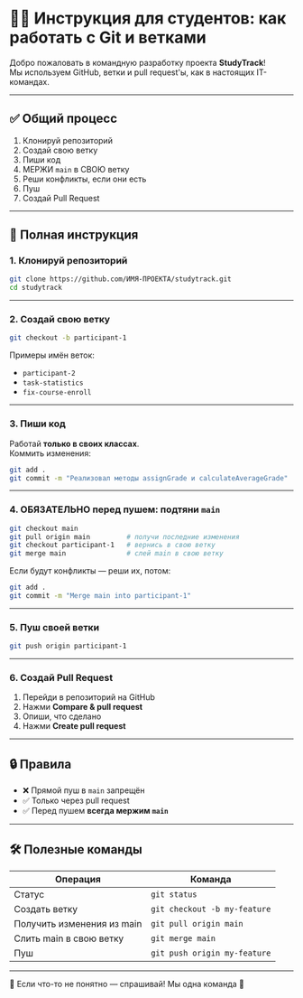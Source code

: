 # 🧑‍💻 Инструкция для студентов: как работать с Git и ветками

Добро пожаловать в командную разработку проекта **StudyTrack**!  
Мы используем GitHub, ветки и pull request'ы, как в настоящих IT-командах.

---

## ✅ Общий процесс

1. Клонируй репозиторий  
2. Создай свою ветку  
3. Пиши код  
4. МЕРЖИ `main` в СВОЮ ветку  
5. Реши конфликты, если они есть  
6. Пуш  
7. Создай Pull Request  

---

## 🔁 Полная инструкция

### 1. Клонируй репозиторий

```bash
git clone https://github.com/ИМЯ-ПРОЕКТА/studytrack.git
cd studytrack
```

---

### 2. Создай свою ветку

```bash
git checkout -b participant-1
```

Примеры имён веток:

- `participant-2`
- `task-statistics`
- `fix-course-enroll`

---

### 3. Пиши код

Работай **только в своих классах**.  
Коммить изменения:

```bash
git add .
git commit -m "Реализовал методы assignGrade и calculateAverageGrade"
```

---

### 4. ОБЯЗАТЕЛЬНО перед пушем: подтяни `main`

```bash
git checkout main
git pull origin main         # получи последние изменения
git checkout participant-1   # вернись в свою ветку
git merge main               # слей main в свою ветку
```

Если будут конфликты — реши их, потом:

```bash
git add .
git commit -m "Merge main into participant-1"
```

---

### 5. Пуш своей ветки

```bash
git push origin participant-1
```

---

### 6. Создай Pull Request

1. Перейди в репозиторий на GitHub  
2. Нажми **Compare & pull request**  
3. Опиши, что сделано  
4. Нажми **Create pull request**

---

## 🔒 Правила

- ❌ Прямой пуш в `main` запрещён
- ✅ Только через pull request
- ✅ Перед пушем **всегда мержим `main`**

---

## 🛠 Полезные команды

| Операция                    | Команда                          |
|----------------------------|----------------------------------|
| Статус                     | `git status`                     |
| Создать ветку              | `git checkout -b my-feature`     |
| Получить изменения из main | `git pull origin main`           |
| Слить main в свою ветку    | `git merge main`                 |
| Пуш                        | `git push origin my-feature`     |

---

📌 Если что-то не понятно — спрашивай! Мы одна команда 💪
